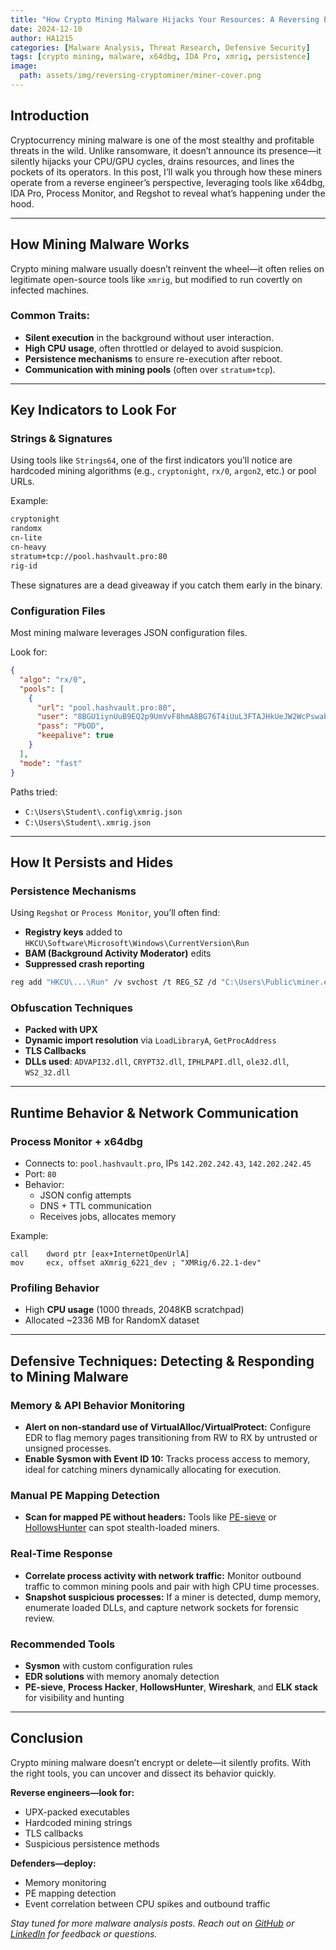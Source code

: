 ```yaml
---
title: "How Crypto Mining Malware Hijacks Your Resources: A Reversing Perspective"
date: 2024-12-10
author: HA1215
categories: [Malware Analysis, Threat Research, Defensive Security]
tags: [crypto mining, malware, x64dbg, IDA Pro, xmrig, persistence]
image:
  path: assets/img/reversing-cryptominer/miner-cover.png
---
```


## Introduction

Cryptocurrency mining malware is one of the most stealthy and profitable threats in the wild. Unlike ransomware, it doesn’t announce its presence—it silently hijacks your CPU/GPU cycles, drains resources, and lines the pockets of its operators. In this post, I’ll walk you through how these miners operate from a reverse engineer’s perspective, leveraging tools like x64dbg, IDA Pro, Process Monitor, and Regshot to reveal what’s happening under the hood.

---

## How Mining Malware Works

Crypto mining malware usually doesn’t reinvent the wheel—it often relies on legitimate open-source tools like `xmrig`, but modified to run covertly on infected machines.

### Common Traits:
- **Silent execution** in the background without user interaction.
- **High CPU usage**, often throttled or delayed to avoid suspicion.
- **Persistence mechanisms** to ensure re-execution after reboot.
- **Communication with mining pools** (often over `stratum+tcp`).

---

## Key Indicators to Look For

### Strings & Signatures
Using tools like `Strings64`, one of the first indicators you’ll notice are hardcoded mining algorithms (e.g., `cryptonight`, `rx/0`, `argon2`, etc.) or pool URLs.

Example:
```bash
cryptonight
randomx
cn-lite
cn-heavy
stratum+tcp://pool.hashvault.pro:80
rig-id
```

These signatures are a dead giveaway if you catch them early in the binary.

### Configuration Files
Most mining malware leverages JSON configuration files.

Look for:
```json
{
  "algo": "rx/0",
  "pools": [
    {
      "url": "pool.hashvault.pro:80",
      "user": "8BGU1iynUuB9EQ2p9UmVvF8hmA8BG76T4iUuL3FTAJHkUeJW2WcPswabnfc1FmwDw52KWEqDX2foHNcqdBVvXAxnVcihF9D",
      "pass": "PbOD",
      "keepalive": true
    }
  ],
  "mode": "fast"
}
```

Paths tried:
- `C:\Users\Student\.config\xmrig.json`
- `C:\Users\Student\.xmrig.json`

---

## How It Persists and Hides

### Persistence Mechanisms
Using `Regshot` or `Process Monitor`, you’ll often find:
- **Registry keys** added to `HKCU\Software\Microsoft\Windows\CurrentVersion\Run`
- **BAM (Background Activity Moderator)** edits
- **Suppressed crash reporting**

```bash
reg add "HKCU\...\Run" /v svchost /t REG_SZ /d "C:\Users\Public\miner.exe"
```

### Obfuscation Techniques
- **Packed with UPX**
- **Dynamic import resolution** via `LoadLibraryA`, `GetProcAddress`
- **TLS Callbacks**
- **DLLs used**: `ADVAPI32.dll`, `CRYPT32.dll`, `IPHLPAPI.dll`, `ole32.dll`, `WS2_32.dll`

---

## Runtime Behavior & Network Communication

### Process Monitor + x64dbg
- Connects to: `pool.hashvault.pro`, IPs `142.202.242.43`, `142.202.242.45`
- Port: `80`
- Behavior:
  - JSON config attempts
  - DNS + TTL communication
  - Receives jobs, allocates memory

Example:
```assembly
call    dword ptr [eax+InternetOpenUrlA]
mov     ecx, offset aXmrig_6221_dev ; "XMRig/6.22.1-dev"
```

### Profiling Behavior
- High **CPU usage** (1000 threads, 2048KB scratchpad)
- Allocated ~2336 MB for RandomX dataset

---

## Defensive Techniques: Detecting & Responding to Mining Malware

### Memory & API Behavior Monitoring
- **Alert on non-standard use of VirtualAlloc/VirtualProtect:** Configure EDR to flag memory pages transitioning from RW to RX by untrusted or unsigned processes.
- **Enable Sysmon with Event ID 10:** Tracks process access to memory, ideal for catching miners dynamically allocating for execution.

### Manual PE Mapping Detection
- **Scan for mapped PE without headers:** Tools like [PE-sieve](https://github.com/hasherezade/pe-sieve) or [HollowsHunter](https://github.com/hasherezade/hollows_hunter) can spot stealth-loaded miners.

### Real-Time Response
- **Correlate process activity with network traffic:** Monitor outbound traffic to common mining pools and pair with high CPU time processes.
- **Snapshot suspicious processes:** If a miner is detected, dump memory, enumerate loaded DLLs, and capture network sockets for forensic review.

### Recommended Tools
- **Sysmon** with custom configuration rules
- **EDR solutions** with memory anomaly detection
- **PE-sieve**, **Process Hacker**, **HollowsHunter**, **Wireshark**, and **ELK stack** for visibility and hunting

---

## Conclusion

Crypto mining malware doesn’t encrypt or delete—it silently profits. With the right tools, you can uncover and dissect its behavior quickly.

**Reverse engineers—look for:**
- UPX-packed executables
- Hardcoded mining strings
- TLS callbacks
- Suspicious persistence methods

**Defenders—deploy:**
- Memory monitoring
- PE mapping detection
- Event correlation between CPU spikes and outbound traffic

*Stay tuned for more malware analysis posts. Reach out on [GitHub](https://github.com/HA1215) or [LinkedIn](https://www.linkedin.com/in/hassan-alshehri-) for feedback or questions.*

